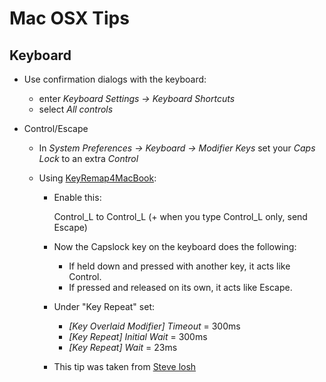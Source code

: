 # Mac OSX Tips

## Keyboard

- Use confirmation dialogs with the keyboard:

  - enter _Keyboard Settings -> Keyboard Shortcuts_
  - select _All controls_

- Control/Escape

  - In _System Preferences -> Keyboard -> Modifier Keys_ set your _Caps Lock_ to an extra _Control_
  - Using [KeyRemap4MacBook](http://pqrs.org/macosx/keyremap4macbook/):

    - Enable this:

      Control_L to Control_L (+ when you type Control_L only, send Escape)

    - Now the Capslock key on the keyboard does the following:

      - If held down and pressed with another key, it acts like Control.
      - If pressed and released on its own, it acts like Escape.

    - Under "Key Repeat" set:

      - _[Key Overlaid Modifier] Timeout_ = 300ms
      - _[Key Repeat] Initial Wait_ = 300ms
      - _[Key Repeat] Wait_ = 23ms

    - This tip was taken from
      [Steve losh](http://stevelosh.com/blog/2012/10/a-modern-space-cadet/#controlescape)
